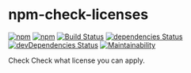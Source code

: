 # npm-check-licenses
[![npm](https://img.shields.io/npm/v/npm-check-licenses.svg?style=flat-square)](https://www.npmjs.com/package/npm-check-licenses) 
[![npm](https://img.shields.io/npm/dt/npm-check-licenses.svg?style=flat-square)](http://www.npmtrends.com/npm-check-licenses)
 [![Build Status](https://img.shields.io/travis/sham/npm-check-licenses/master.svg?style=flat-square)](https://travis-ci.org/sham/npm-check-licenses) [![dependencies Status](https://img.shields.io/david/sham/npm-check-licenses.svg?style=flat-square)](https://david-dm.org/sham/npm-check-licenses) [![devDependencies Status](https://img.shields.io/david/dev/sham/npm-check-licenses.svg?style=flat-square)](https://david-dm.org/sham/npm-check-licenses?type=dev) [![Maintainability](https://img.shields.io/codeclimate/maintainability/sham/npm-check-licenses.svg?style=flat-square)](https://codeclimate.com/github/sham/npm-check-licenses/progress/maintainability) 

Check Check what license you can apply.
